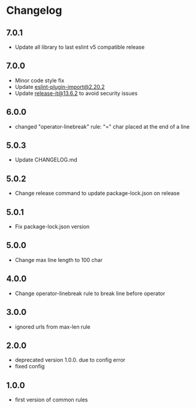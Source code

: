 # Changelog

## 7.0.1

- Update all library to last eslint v5 compatible release

## 7.0.0

- Minor code style fix
- Update eslint-plugin-import@2.20.2
- Update release-it@13.6.2 to avoid security issues

## 6.0.0

- changed "operator-linebreak" rule: "=" char placed at the end of a line

## 5.0.3

- Update CHANGELOG.md

## 5.0.2

- Change release command to update package-lock.json on release

## 5.0.1

- Fix package-lock.json version

## 5.0.0

- Change max line length to 100 char

## 4.0.0

- Change operator-linebreak rule to break line before operator

## 3.0.0

- ignored urls from max-len rule

## 2.0.0

- deprecated version 1.0.0. due to config error
- fixed config

## 1.0.0

- first version of common rules
